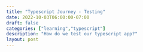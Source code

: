 ```yaml
---
title: "Typescript Journey - Testing"
date: 2022-10-03T06:00:00-07:00
draft: false
categories: ["learning","typescript"]
description: "How do we test our typescript app?"
layout: post
---
```

